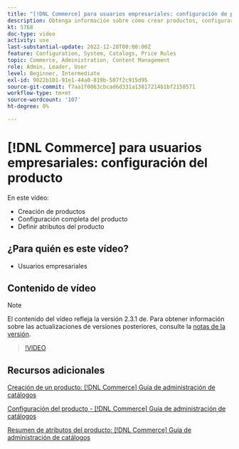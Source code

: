 ```yaml
---
title: "[!DNL Commerce] para usuarios empresariales: configuración de producto"
description: Obtenga información sobre cómo crear productos, configurar opciones y utilizar atributos.
kt: 5768
doc-type: video
activity: use
last-substantial-update: 2022-12-28T00:00:00Z
feature: Configuration, System, Catalogs, Price Rules
topic: Commerce, Administration, Content Management
role: Admin, Leader, User
level: Beginner, Intermediate
exl-id: 9022b101-91e1-44a0-819b-507f2c915d95
source-git-commit: f7aa1f0063cbcad6d331a13817214b1bf2158571
workflow-type: tm+mt
source-wordcount: '107'
ht-degree: 0%

---
```


# [!DNL Commerce] para usuarios empresariales: configuración del producto

En este vídeo:

- Creación de productos
- Configuración completa del producto
- Definir atributos del producto

## ¿Para quién es este vídeo?

- Usuarios empresariales

## Contenido de vídeo

>[!NOTE]
>
>El contenido del vídeo refleja la versión 2.3.1 de. Para obtener información sobre las actualizaciones de versiones posteriores, consulte la [notas de la versión](https://experienceleague.adobe.com/docs/commerce-operations/release/notes/overview.html).

>[!VIDEO](https://video.tv.adobe.com/v/35953?quality=12&learn=on)

## Recursos adicionales

[Creación de un producto: [!DNL Commerce] Guía de administración de catálogos](https://experienceleague.adobe.com/docs/commerce-admin/catalog/products/product-create.html)

[Configuración del producto - [!DNL Commerce] Guía de administración de catálogos](https://experienceleague.adobe.com/docs/commerce-admin/catalog/products/product-create.html#product-settings)

[Resumen de atributos del producto: [!DNL Commerce] Guía de administración de catálogos](https://experienceleague.adobe.com/docs/commerce-admin/catalog/product-attributes/product-attributes.html)

